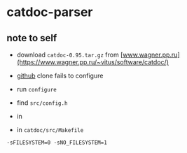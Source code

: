 # catdoc-parser

## note to self

* download `catdoc-0.95.tar.gz` from [www.wagner.pp.ru](https://www.wagner.pp.ru/~vitus/software/catdoc/)  
* [github](https://github.com/petewarden/catdoc) clone fails to configure
* run `configure`
* find `src/config.h`

* in

* in `catdoc/src/Makefile`

```
-sFILESYSTEM=0 -sNO_FILESYSTEM=1
```
